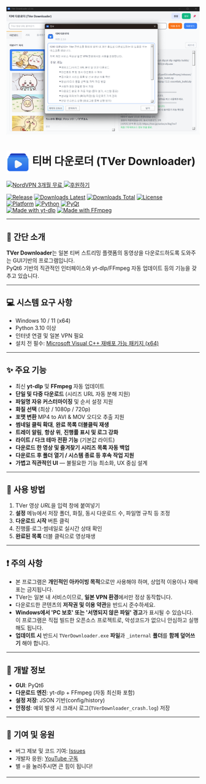 ![TVer Application](./main.png)
<h1>
  <img src="./logo.png" alt="TVer Downloader Logo" width="60" style="vertical-align: middle;">
  티버 다운로더 (TVer Downloader)
</h1>

<a href="https://refer-nordvpn.com/RRXwGuSQXTe">
  <img src="https://img.shields.io/badge/NORDVPN-3개월%20무료-0054a6?style=for-the-badge&logo=nordvpn&logoColor=black&labelColor=white" alt="NordVPN 3개월 무료">
</a>
<a href="https://toon.at/donate/deuxdoom">
  <img src="https://img.shields.io/badge/후원하기-투네이션-ff69b4?style=for-the-badge&logo=githubsponsors" alt="후원하기">
</a>

[![Release](https://img.shields.io/github/release/deuxdoom/TVerDownloader?logo=github&style=flat&label=RELEASE)](https://github.com/deuxdoom/TVerDownloader/releases/latest)
[![Downloads Latest](https://img.shields.io/github/downloads/deuxdoom/TVerDownloader/latest/total?logo=github&style=flat&label=DOWNLOADS@LATEST)](https://github.com/deuxdoom/TVerDownloader/releases/latest)
[![Downloads Total](https://img.shields.io/github/downloads/deuxdoom/TVerDownloader/total?logo=github&style=flat&label=DOWNLOADS)](https://github.com/deuxdoom/TVerDownloader/releases)
[![License](https://img.shields.io/badge/LICENSE-MIT-yellow?style=flat)](https://opensource.org/licenses/MIT)<br>
[![Platform](https://img.shields.io/badge/PLATFORM-WINDOWS%20X64-blue?style=flat&logo=windows)](https://github.com/deuxdoom/TVerDownloader)
[![Python](https://img.shields.io/badge/PYTHON-3.10%2B-blue?style=flat&logo=python)](https://www.python.org/)
[![PyQt](https://img.shields.io/badge/PYQT-6-green?style=flat)](https://pypi.org/project/PyQt6/)<br>
[![Made with yt-dlp](https://img.shields.io/badge/made%20with-yt--dlp-orange?style=plastic)](https://github.com/yt-dlp/yt-dlp)
[![Made with FFmpeg](https://img.shields.io/badge/made%20with-FFmpeg-black?style=plastic&logo=ffmpeg)](https://ffmpeg.org/)


---

## 📜 간단 소개

**TVer Downloader**는 일본 티버 스트리밍 플랫폼의 동영상을 다운로드하도록 도와주는 GUI기반의 프로그램입니다.  
PyQt6 기반의 직관적인 인터페이스와 yt-dlp/FFmpeg 자동 업데이트 등의 기능을 갖추고 있습니다.

---

## 💻 시스템 요구 사항

- Windows 10 / 11 (x64)
- Python 3.10 이상
- 인터넷 연결 및 일본 VPN 필요
- 설치 전 필수: [Microsoft Visual C++ 재배포 가능 패키지 (x64)](https://aka.ms/vs/17/release/vc_redist.x64.exe)

---

## ✨ 주요 기능

- 최신 **yt-dlp** 및 **FFmpeg** 자동 업데이트
- **단일 및 다중 다운로드** (시리즈 URL 자동 분해 지원)
- **파일명 자유 커스터마이징** 및 순서 설정 지원
- **화질 선택** (최상 / 1080p / 720p)
- **포맷 변환** MP4 to AVI & MOV 오디오 추출 지원
- **썸네일 클릭 확대**, **완료 목록 더블클릭 재생**
- **트레이 알림**, **항상 위**, **진행률 표시 및 로그 강화**
- **라이트 / 다크 테마 전환 기능** (기본값 라이트)
- **다운로드 한 영상 및 즐겨찾기 시리즈 목록 자동 백업**
- **다운로드 후 폴더 열기 / 시스템 종료 등 후속 작업 지원**
- **가볍고 직관적인 UI** — 불필요한 기능 최소화, UX 중심 설계

---

## 🚀 사용 방법

1. TVer 영상 *URL*을 입력 창에 붙여넣기
2. **설정** 메뉴에서 저장 폴더, 화질, 동시 다운로드 수, 파일명 규칙 등 조정
3. **다운로드 시작** 버튼 클릭
4. 진행률·로그·썸네일로 실시간 상태 확인
5. **완료된 목록** 더블 클릭으로 영상재생

---

## ❗ 주의 사항

- 본 프로그램은 **개인적인 아카이빙 목적**으로만 사용해야 하며, 상업적 이용이나 재배포는 금지됩니다.
- TVer는 일본 내 서비스이므로, **일본 VPN 환경**에서만 정상 동작합니다.
- 다운로드한 콘텐츠의 **저작권 및 이용 약관**을 반드시 준수하세요.
- **Windows에서 'PC 보호' 또는 '서명되지 않은 파일' 경고**가 표시될 수 있습니다.  
  이 프로그램은 직접 빌드한 오픈소스 프로젝트로, 악성코드가 없으니 안심하고 실행해도 됩니다.
- **업데이트 시** 반드시 `TVerDownloader.exe` **파일**과 `_internal` **폴더**를 **함께 덮어쓰기** 해야 합니다.

---

## 🔧 개발 정보

- **GUI**: PyQt6  
- **다운로드 엔진**: yt-dlp + FFmpeg (자동 최신화 포함)  
- **설정 저장**: JSON 기반(config/history)  
- **안정성**: 예외 발생 시 크래시 로그(`TVerDownloader_crash.log`) 저장

---

## 🤝 기여 및 응원

- 버그 제보 및 코드 기여: [Issues](https://github.com/deuxdoom/TVerDownloader/issues)  
- 개발자 응원: [YouTube 구독](https://www.youtube.com/@LE_SSERAFIM?sub_confirmation=1)  
- 별 ⭐을 눌러주시면 큰 힘이 됩니다!

---
